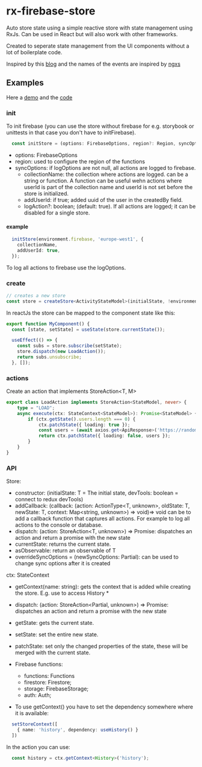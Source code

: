 # rx-firebase-store

Auto store state using a simple reactive store with state management using RxJs. 
Can be used in React but will also work with other frameworks.

Created to seperate state management from the UI components without a lot of boilerplate code.

Inspired by this [blog](https://blog.logrocket.com/rxjs-with-react-hooks-for-state-management/) and the names of the events
are inspired by [ngxs](https://www.ngxs.io)

## Examples

Here a [demo](https://rx-basic-store.web.app/) and the [code](https://github.com/Marcelh1983/rx-basic-store/tree/main/apps/example) 

### init

To init firebase (you can use the store without firebase for e.g. storybook or unittests in that case you don't have to initFirebase).

```typescript
  const initStore = (options: FirebaseOptions, region?: Region, syncOptions?: SyncOptions)
```
- options: FirebaseOptions
- region: used to configure the region of the functions
- syncOptions: if logOptions are not null, all actions are logged to firebase.
    - collectionName: the collection where actions are logged. can be a string or function. A function can be useful wehn actions where userId is part of the collection name and userId is not set before the store is initialized.
    - addUserId: if true; added uuid of the user in the createdBy field. 
    - logAction?: boolean; (default: true). If all actions are logged; it can be disabled for a single store. 

#### example

```typescript
  initStore(environment.firebase, 'europe-west1', {
    collectionName,
    addUserId: true,
  });
``` 

To log all actions to firebase use the logOptions.

### create
```typescript
// creates a new store
const store = createStore<ActivityStateModel>(initialState, !environment.production);
```
In reactJs the store can be mapped to the component state like this:

```typescript
export function MyComponent() {
  const [state, setState] = useState(store.currentState());

  useEffect(() => {
    const subs = store.subscribe(setState);
    store.dispatch(new LoadAction());
    return subs.unsubscribe;
  }, []);
```

### actions

Create an action that implements StoreAction<T, M>

```typescript
export class LoadAction implements StoreAction<StateModel, never> {
    type = "LOAD";
    async execute(ctx: StateContext<StateModel>): Promise<StateModel> {
        if (ctx.getState().users.length === 0) {
            ctx.patchState({ loading: true });
            const users = (await axios.get<ApiResponse>('https://randomuser.me/api/?results=20')).data.results;
            return ctx.patchState({ loading: false, users });
        }
    }
}
```
### API

Store:
- constructor: (initialState: T = The initial state, devTools: boolean = connect to redux devTools)
- addCallback: (callback: (action: ActionType<T, unknown>, oldState: T, newState: T, context: Map<string, unknown>) => void)=> void  can be to add a callback function that captures all actions. For example to log all actions to the console or database.
- dispatch: (action: StoreAction<T, unknown>) => Promise<T>: dispatches an action and return a promise with the new state
- currentState: returns the current state.
- asObservable: return an observable of T
 - overrideSyncOptions = (newSyncOptions: Partial<SyncOptions>): can be used to change sync options after it is created

ctx: StateContext<StateModel>
- getContext<T2>(name: string): gets the context that is added while creating the store. E.g. use to access History *
- dispatch: (action: StoreAction<Partial<T>, unknown>) => Promise<T>: dispatches an action and return a promise with the new state
- getState: gets the current state.
- setState: set the entire new state.
- patchState: set only the changed properties of the state, these will be merged with the current state.

- Firebase functions:
  - functions: Functions
  - firestore: Firestore;
  - storage: FirebaseStorage;
  - auth: Auth;

* To use getContext() you have to set the dependency somewhere where it is available:

```typescript
  setStoreContext([
    { name: 'history', dependency: useHistory() }
  ])
```

In the action you can use: 

```typescript
  const history = ctx.getContext<History>('history');
```